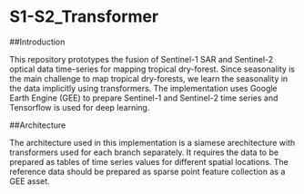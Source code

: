 # S1-S2_Transformer

##Introduction

This repository prototypes the fusion of Sentinel-1 SAR and Sentinel-2 optical data time-series for mapping tropical dry-forest. Since seasonality is the main challenge to map tropical dry-forests, we learn the seasonality in the data implicitly using transformers. The implementation uses Google Earth Engine (GEE) to prepare Sentinel-1 and Sentinel-2 time series and Tensorflow is used for deep learning. 

##Architecture

The architecture used in this implementation is a siamese arechitecture with transformers used for each branch separately. It requires the data to be prepared as tables of time series values for different spatial locations. The reference data should be prepared as sparse point feature collection as a GEE asset.

